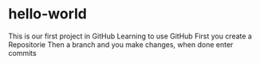 # hello-world
This is our first project in GitHub
Learning to use GitHub
First you create a Repositorie
Then a branch and you make changes, when done enter commits

